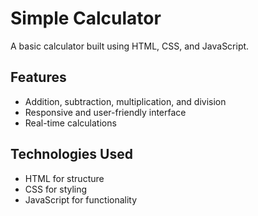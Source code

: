 # Simple Calculator

A basic calculator built using HTML, CSS, and JavaScript.

## Features

- Addition, subtraction, multiplication, and division
- Responsive and user-friendly interface
- Real-time calculations

## Technologies Used

- HTML for structure
- CSS for styling
- JavaScript for functionality
